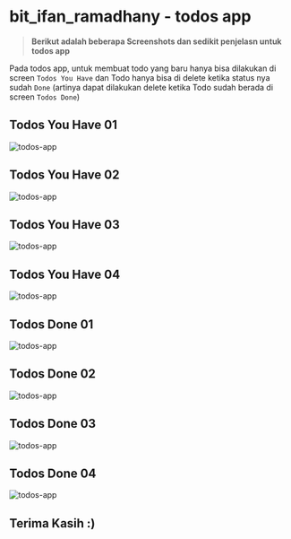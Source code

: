 # bit_ifan_ramadhany - todos app

> **Berikut adalah beberapa Screenshots dan sedikit penjelasn untuk todos app**

Pada todos app, untuk membuat todo yang baru hanya bisa dilakukan di screen `Todos You Have` dan Todo hanya bisa di delete ketika status nya sudah `Done` (artinya dapat dilakukan delete ketika Todo sudah berada di screen `Todos Done`)

## Todos You Have 01
![todos-app](./screenshots/01-todos-app.jpg)

## Todos You Have 02
![todos-app](./screenshots/02-todos-app.jpg)

## Todos You Have 03
![todos-app](./screenshots/03-todos-app.jpg)

## Todos You Have 04
![todos-app](./screenshots/04-todos-app.jpg)

## Todos Done 01
![todos-app](./screenshots/05-todos-app.jpg)

## Todos Done 02
![todos-app](./screenshots/06-todos-app.jpg)

## Todos Done 03
![todos-app](./screenshots/07-todos-app.jpg)

## Todos Done 04
![todos-app](./screenshots/08-todos-app.jpg)


## Terima Kasih :)
